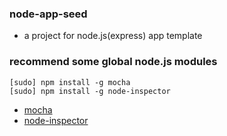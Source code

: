 ### node-app-seed
* a project for node.js(express) app template

### recommend some global node.js modules
```
[sudo] npm install -g mocha
[sudo] npm install -g node-inspector
```

* [mocha](https://github.com/visionmedia/mocha)
* [node-inspector](https://github.com/node-inspector/node-inspector)
